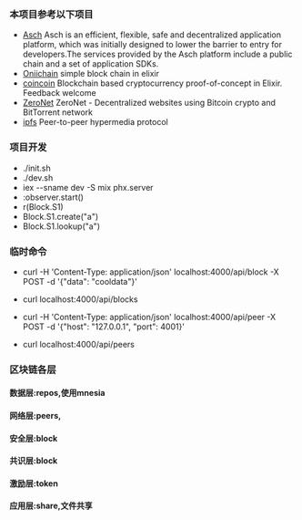 ### 本项目参考以下项目
* [Asch](https://github.com/AschPlatform/asch) Asch is an efficient, flexible, safe and decentralized application platform, which was initially designed to lower the barrier to entry for developers.The services provided by the Asch platform include a public chain and a set of application SDKs.
* [Oniichain](https://github.com/freester1/Oniichain) simple block chain in elixir 
* [coincoin](https://github.com/robinmonjo/coincoin) Blockchain based cryptocurrency proof-of-concept in Elixir. Feedback welcome
* [ZeroNet](https://github.com/HelloZeroNet/ZeroNet) ZeroNet - Decentralized websites using Bitcoin crypto and BitTorrent network
* [ipfs](https://github.com/ipfs/ipfs) Peer-to-peer hypermedia protocol

### 项目开发
* ./init.sh
* ./dev.sh
* iex --sname dev -S mix phx.server
* :observer.start()
* r(Block.S1)
* Block.S1.create("a")
* Block.S1.lookup("a")

### 临时命令
* curl -H 'Content-Type: application/json' localhost:4000/api/block -X POST -d '{"data": "cooldata"}'

* curl localhost:4000/api/blocks

* curl -H 'Content-Type: application/json' localhost:4000/api/peer -X POST -d '{"host": "127.0.0.1", "port": 4001}'

* curl localhost:4000/api/peers

### 区块链各层
#### 数据层:repos,使用mnesia
#### 网络层:peers,
#### 安全层:block
#### 共识层:block
#### 激励层:token
#### 应用层:share,文件共享